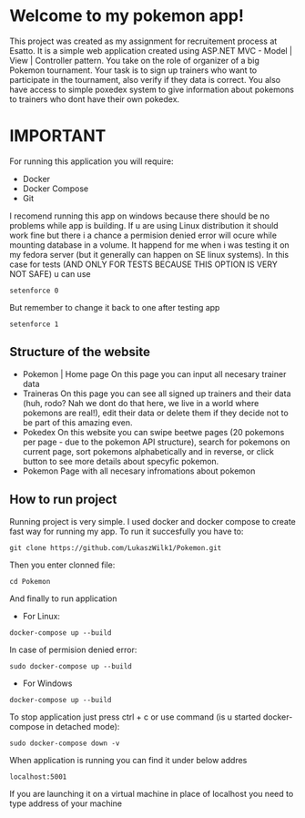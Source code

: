 # Welcome to my pokemon app!

This project was created as my assignment for recruitement process at Esatto. It is a simple web application created using ASP.NET MVC - Model | View | Controller pattern. 
You take on the role of organizer of a big Pokemon tournament. Your task is to sign up trainers who want to participate in the tournament, also verify if they data is correct. You also have access to simple poxedex system to give information about pokemons to trainers who dont have their own pokedex.

# IMPORTANT

For running this application you will require:
- Docker
- Docker Compose
- Git

I recomend running this app on windows because there should be no problems while app is building. If u are using Linux distribution it should work fine but there i a chance a permision denied error will ocure while mounting database in a volume. It happend for me when i was testing it on my fedora server (but it generally can happen on SE linux systems). In this case for tests (AND ONLY FOR TESTS BECAUSE THIS OPTION IS VERY NOT SAFE) u can use
```
setenforce 0
```

But remember to change it back to one after testing app
```
setenforce 1
```

## Structure of the website

- Pokemon | Home page
  On this page you can input all necesary trainer data
- Traineras
  On this page you can see all signed up trainers and their data (huh, rodo? Nah we dont do that here, we live in a world where pokemons are real!), edit their data or delete them if they decide not to be part of this amazing even.
- Pokedex
  On this website you can swipe beetwe pages (20 pokemons per page - due to the pokemon API structure), search for pokemons on current page, sort pokemons alphabetically and in reverse, or click button to see more details about specyfic pokemon.
- Pokemon
  Page with all necesary infromations about pokemon

## How to run project

Running project is very simple. I used docker and docker compose to create fast way for running my app. To run it succesfully you have to:

```
git clone https://github.com/LukaszWilk1/Pokemon.git
```

Then you enter clonned file:
```
cd Pokemon
```

And finally to run application

- For Linux:
```
docker-compose up --build
```
In case of permision denied error:
```
sudo docker-compose up --build
```
- For Windows
```
docker-compose up --build
```

To stop application just press ctrl + c or use command (is u started docker-compose in detached mode):

```
sudo docker-compose down -v
```

When application is running you can find it under below addres
```
localhost:5001
```
If you are launching it on a virtual machine in place of localhost you need to type address of your machine
